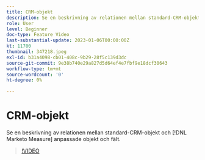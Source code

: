 ```yaml
---
title: CRM-objekt
description: Se en beskrivning av relationen mellan standard-CRM-objekt och [!DNL Marketo Measure] anpassade objekt och fält.
role: User
level: Beginner
doc-type: Feature Video
last-substantial-update: 2023-01-06T00:00:00Z
kt: 11700
thumbnail: 347218.jpeg
exl-id: b31a4098-cb01-408c-9b29-28f5c139d3dc
source-git-commit: 9e38b740e29a827d5d64ef4e7fbf9e18dcf30643
workflow-type: tm+mt
source-wordcount: '0'
ht-degree: 0%

---
```


# CRM-objekt

Se en beskrivning av relationen mellan standard-CRM-objekt och [!DNL Marketo Measure] anpassade objekt och fält.

>[!VIDEO](https://video.tv.adobe.com/v/347218/?quality=12&learn=on)
